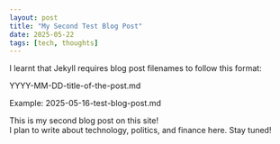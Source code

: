 ```yaml
---
layout: post
title: "My Second Test Blog Post"
date: 2025-05-22
tags: [tech, thoughts]
---
```

I learnt that Jekyll requires blog post filenames to follow this format:

YYYY-MM-DD-title-of-the-post.md

Example:
2025-05-16-test-blog-post.md

This is my second blog post on this site!  
I plan to write about technology, politics, and finance here. Stay tuned!
